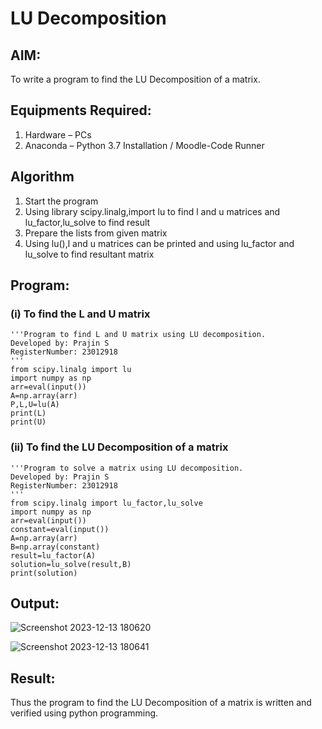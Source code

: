 # LU Decomposition 

## AIM:
To write a program to find the LU Decomposition of a matrix.

## Equipments Required:
1. Hardware – PCs
2. Anaconda – Python 3.7 Installation / Moodle-Code Runner

## Algorithm
1. Start the program
2. Using library scipy.linalg,import lu to find l and u matrices and lu_factor,lu_solve to find result
3. Prepare the lists from given matrix
4. Using lu(),l and u matrices can be printed and using lu_factor and lu_solve to find resultant matrix

## Program:
### (i) To find the L and U matrix
```
'''Program to find L and U matrix using LU decomposition.
Developed by: Prajin S
RegisterNumber: 23012918
'''
from scipy.linalg import lu
import numpy as np
arr=eval(input())
A=np.array(arr)
P,L,U=lu(A)
print(L)
print(U)
```
### (ii) To find the LU Decomposition of a matrix
```
'''Program to solve a matrix using LU decomposition.
Developed by: Prajin S
RegisterNumber: 23012918
'''
from scipy.linalg import lu_factor,lu_solve
import numpy as np
arr=eval(input())
constant=eval(input())
A=np.array(arr)
B=np.array(constant)
result=lu_factor(A)
solution=lu_solve(result,B)
print(solution)
```

## Output:
![Screenshot 2023-12-13 180620](https://github.com/Prajin19/LU-Decomposition/assets/144979377/025f2cb5-9899-4150-9953-afe8d11f7feb)

![Screenshot 2023-12-13 180641](https://github.com/Prajin19/LU-Decomposition/assets/144979377/a79e6ab8-709f-4820-86fb-9330506cd149)


## Result:
Thus the program to find the LU Decomposition of a matrix is written and verified using python programming.

